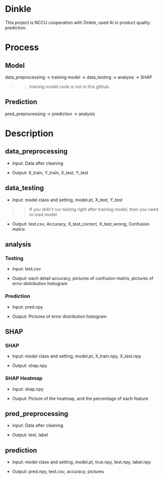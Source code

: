 # Dinkle
This project is NCCU cooperation with Dinkle, used AI in product quality prediction. 

# Process
## Model 
data_preprocessing -> training model -> data_testing -> analysis -> SHAP
>> training model code is not in this github.

## Prediction
pred_preprocessing -> prediction -> analysis

# Description
## data_preprocessing
- Input: Data after cleaning

- Output: X_train, Y_train, X_test, Y_test

## data_testing
- Input: model class and setting, model.pt, X_test, Y_test
>> If you didn't run testing right after training model, then you need to load model.

- Output: test.csv, Accuracy, X_test_correct, X_test_wrong, Confusion matrix

## analysis
### Testing
- Input: test.csv

- Output: each detail accuracy, pictures of confusion matrix, pictures of error distribution histogram

### Prediction
- Input: pred.npy

- Output: Pictures of error distribution histogram

## SHAP
### SHAP 
- Input: model class and setting, model.pt, X_train.npy, X_test.npy

- Output: shap.npy
### SHAP Heatmap
- Input: shap.npy

- Output: Picture of the heatmap, and the percentage of each feature

## pred_preprocessing
- Input: Data after cleaning

- Output: test, label

## prediction
- Input: model class and setting, model.pt, true.npy, test.npy, label.npy

- Output: pred.npy, test.csv, accuracy, pictures